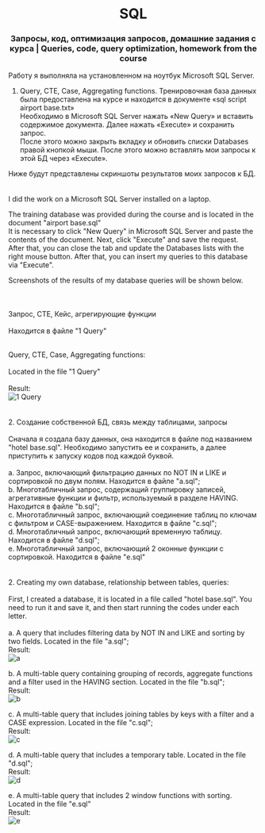 <h1 align="center"> SQL</h1> 

<h3 align="center"> Запросы, код, оптимизация запросов, домашние задания с курса | Queries, code, query optimization, homework from the course </h3> 

Работу я выполняла на установленном на ноутбук Microsoft SQL Server.<br>

1. Query, CTE, Case, Aggregating functions. Тренировочная база данных была предоставлена на курсе и находится в документе «sql script airport base.txt»<br>
Необходимо в Microsoft SQL Server нажать «New Query» и вставить содержимое документа. Далее нажать «Execute» и сохранить запрос.<br>
После этого можно закрыть вкладку и обновить списки Databases правой кнопкой мыши. После этого можно вставлять мои запросы к этой БД через «Execute».<br>

Ниже будут представлены скриншоты результатов моих запросов к БД.<br>
<br>
<br>
I did the work on a Microsoft SQL Server installed on a laptop.<br>

The training database was provided during the course and is located in the document "airport base.sql"<br>
It is necessary to click "New Query" in Microsoft SQL Server and paste the contents of the document. Next, click "Execute" and save the request.<br>
After that, you can close the tab and update the Databases lists with the right mouse button. After that, you can insert my queries to this database via "Execute".<br>

Screenshots of the results of my database queries will be shown below.<br>
<br>
<br>
<br>
Запрос, CTE, Кейс, агрегирующие функции <br>
<br>
Находится в файле "1 Query" <br>
<br>






Query, CTE, Case, Aggregating functions:<br>
<br>
Located in the file "1 Query"<br>
<br>
Result:<br>
![1 Query](https://github.com/marina-bor-23/sql/assets/164322986/74700542-b35a-49f5-917a-153574b3b002)
<br>
<br>
<br>
2. Создание собственной БД, связь между таблицами, запросы <br>
<br>
Сначала я создала базу данных, она находится в файле под названием "hotel base.sql". Необходимо запустить ее и сохранить, а далее приступить к запуску кодов под каждой буквой.<br>
<br>
a. Запрос, включающий фильтрацию данных по NOT IN и LIKE и сортировкой по двум полям. Находится в файле "a.sql";<br>
b. Многотабличный запрос, содержащий группировку записей, агрегативные функции и фильтр, используемый в разделе HAVING. Находится в файле "b.sql"; <br>
c. Многотабличный запрос, включающий соединение таблиц по ключам с фильтром и CASE-выражением. Находится в файле "c.sql"; <br>
d. Многотабличный запрос, включающий временную таблицу. Находится в файле "d.sql"; <br>
e. Многотабличный запрос, включающий 2 оконные функции с сортировкой. Находится в файле "e.sql"<br>
<br>
<br>
2. Creating my own database, relationship between tables, queries:<br>
<br>
First, I created a database, it is located in a file called "hotel base.sql". You need to run it and save it, and then start running the codes under each letter.
<br>
<br>
a. A query that includes filtering data by NOT IN and LIKE and sorting by two fields. Located in the file "a.sql";<br>
Result:<br>
![a](https://github.com/marina-bor-23/sql/assets/164322986/db043ca4-028f-42d6-9d80-6c01ca8d3838)

b. A multi-table query containing grouping of records, aggregate functions and a filter used in the HAVING section. Located in the file "b.sql";<br>
Result:<br>
![b](https://github.com/marina-bor-23/sql/assets/164322986/ad0c51c9-c73d-4a69-9a61-5c204b7c8a84)

c. A multi-table query that includes joining tables by keys with a filter and a CASE expression. Located in the file "c.sql";<br>
Result:<br>
![c](https://github.com/marina-bor-23/sql/assets/164322986/59659056-8611-4d22-9448-efeea68384e9)

d. A multi-table query that includes a temporary table. Located in the file "d.sql";<br>
Result:<br>
![d](https://github.com/marina-bor-23/sql/assets/164322986/e6a289f5-af72-465a-8d33-cf8c0d9f54ba)

e. A multi-table query that includes 2 window functions with sorting. Located in the file "e.sql"<br>
Result:<br>
![e](https://github.com/marina-bor-23/sql/assets/164322986/7abcac9e-b808-4bcc-9f86-b5b61d7f3f32)
